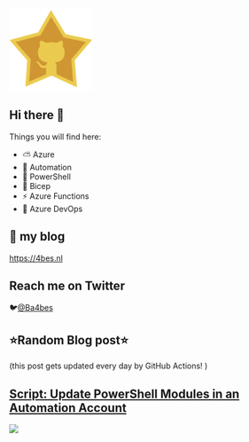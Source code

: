 ![Github Star](Assets/github-stars-logo_Color.png)

## Hi there 👋

Things you will find here:
- ⛅ Azure
- 🚗 Automation
- 🐚 PowerShell
- 💪 Bicep
- ⚡ Azure Functions
- 🚀 Azure DevOps


## 📝 my blog
<https://4bes.nl>

## Reach me on Twitter
🐦[@Ba4bes](https://twitter.com/Ba4bes)

<!---
- 🔭 I’m currently working on ...
- 🌱 I’m currently learning ...
- 👯 I’m looking to collaborate on ...
- 🤔 I’m looking for help with ...
- 💬 Ask me about ...
- 📫 How to reach me: ...
- 😄 Pronouns: ...
- ⚡ Fun fact: I have a standard poodle 🐩

-->

## ⭐Random Blog post⭐

(this post gets updated every day by GitHub Actions! )

<!-- Link -->
## [Script: Update PowerShell Modules in an Automation Account](https://4bes.nl/2019/09/05/script-update-all-powershell-modules-in-your-automation-account/)

<a href="https://4bes.nl/2019/09/05/script-update-all-powershell-modules-in-your-automation-account/"><img src="https://4bes.nl/wp-content/uploads/2019/09/aaupdatemodules3.png" height="250px"></a>

